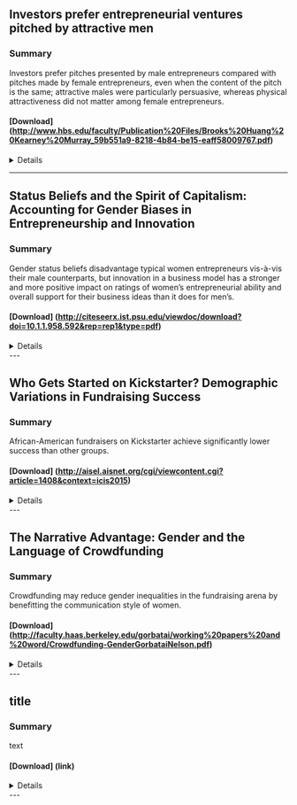 
## Investors prefer entrepreneurial ventures pitched by attractive men

### Summary

Investors prefer pitches presented by male entrepreneurs compared with pitches made by female entrepreneurs, even when the content of the pitch is the same; attractive males were particularly persuasive, whereas physical attractiveness did not matter among female entrepreneurs.

#### [Download] (http://www.hbs.edu/faculty/Publication%20Files/Brooks%20Huang%20Kearney%20Murray_59b551a9-8218-4b84-be15-eaff58009767.pdf)


<details>

### PNAS, 2014

### Authors
* Alison Wood Brooks - Harvard Business School
* Laura Huang - Wharton School, University of Pennsylvania
* Sarah Wood Kearney - MIT Sloan
* Fiona E. Murray - MIT Sloan


### <summary>Abstract</summary>

> Entrepreneurship is a central path to job creation, economic growth, and prosperity. In the earliest stages of start-up business creation, the matching of entrepreneurial ventures to investors is critically important. The entrepreneur’s business proposition and previous experience are regarded as the main criteria for investment decisions. Our research, however, documents other critical criteria that investors use to make these decisions: the gender and physical attractiveness of the entrepreneurs themselves. Across a field setting (three entrepreneurial pitch competitions in the United States) and two experiments, we identify a profound and consistent gender gap in entrepreneur persuasiveness. Investors prefer pitches presented by male entrepreneurs compared with pitches made by female entrepreneurs, even when the content of the pitch is the same. This effect is moderated by male physical attractiveness: attractive males were particularly persuasive, whereas physical attractiveness did not matter among female entrepreneurs.
</details>

---

## Status Beliefs and the Spirit of Capitalism: Accounting for Gender Biases in Entrepreneurship and Innovation

### Summary

Gender status beliefs disadvantage typical women entrepreneurs vis-à-vis their male counterparts, but innovation in a business model has a stronger and more positive impact on ratings of women’s entrepreneurial ability and overall support for their business ideas than it does for men’s.

#### [Download] (http://citeseerx.ist.psu.edu/viewdoc/download?doi=10.1.1.958.592&rep=rep1&type=pdf)


<details>

### Social Forces, 2014

### Authors
* Sarah Thébaud - University of California–Santa Barbara


### <summary>Abstract</summary>

> In this article, I develop and empirically test the theoretical argument that widely shared cultural beliefs about men’s and women’s abilities in entrepreneurship (i.e., “gender status beliefs”) systematically influence the social interactions during which an entrepreneur, particularly an innovative entrepreneur, seeks support from potential stakeholders for his or her new organization. To evaluate this argument, I conducted three experimental studies in the United Kingdom and the United States in which student participants were asked to evaluate the pro les of two entrepreneurs and to make investment decisions for each. The studies manipulated the gender of the entrepreneur and the innovativeness of the business plan. The main finding is consistent across studies: gender status beliefs disadvantage typical women entrepreneurs vis-à-vis their male counterparts, but innovation in a business model has a stronger and more positive impact on ratings of women’s entrepreneurial ability and overall support for their business ideas than it does for men’s. However, the strength of these patterns varies significantly depending on the societal and industry context of the new venture in question. Findings indicate that gender status beliefs can be understood as an important “demand-side” mechanism contributing to gender inequality in aggregate entrepreneurship rates and a micro-level factor affecting the likelihood that a new and novel organization will emerge and survive.
</details>
---

## Who Gets Started on Kickstarter? Demographic Variations in Fundraising Success

### Summary
  
African-American fundraisers on Kickstarter achieve significantly lower success than other groups.

#### [Download] (http://aisel.aisnet.org/cgi/viewcontent.cgi?article=1408&context=icis2015)


<details>

### Proceedings of ICIS Conference, 2015

### Authors
* Lauren Rhue - Wake Forest University School of Business


### <summary>Abstract</summary>

> Crowdfunding platforms like Kickstarter are expected to “democratize” funding by increasing the availability of capital to traditionally underrepresented groups, but there is conflicting evidence about racial disparities in success rates. This paper contributes to the information systems literature on crowdfunding by examining the racial dynamics in the crowdfunding platform Kickstarter. The race of subjects in project and user photos are determined with facial recognition software for 138,778 fundraising projects, and matched sample techniques are used to control for observable differences in project
categories among racial groups. Even controlling for these observable differences, this study finds that projects with African-American photo subjects achieve lower success rates. African-American fundraisers also achieve significantly lower success than other groups, and this effect is larger than the effect from project photos. This study has practical implications for individuals seeking capital in these markets as well as design implications for the platforms themselves.
</details>
---

## The Narrative Advantage: Gender and the Language of Crowdfunding

### Summary

Crowdfunding may reduce gender inequalities in the fundraising arena by benefitting the communication style of women.

#### [Download] (http://faculty.haas.berkeley.edu/gorbatai/working%20papers%20and%20word/Crowdfunding-GenderGorbataiNelson.pdf)


<details>

### Working paper

### Authors
* Andreea Gorbatai - Haas School of Business UC Berkeley
* Laura Nelson - Kellogg School of Management Northwestern University

### <summary>Abstract</summary>

> In this study, we set out to examine the role of language in the success of online fundraising—a new form of entrepreneurial project financing. In particular, we evaluate the influence of linguistic content on fundraising outcomes, above and beyond type of product or service offered. Online fundraising settings pose an interesting empirical puzzle: women are systematically more successful than men, an outcome contrary to offline gender inequality. We propose that this outcome is partially explained by linguistic differences between men and women in terms of language they use, and we test this mechanism using data from the online crowdfunding platform Indiegogo. The results support our theory, suggesting a link between micro-level linguistic choices and macro level outcomes: the institution of crowdfunding may reduce gender inequalities in the fundraising arena by benefitting the communication style of women.
</details>
---



## title

### Summary

text

#### [Download] (link)


<details>

### source

### Authors
* people


### <summary>Abstract</summary>

> abstract
</details>
---
